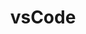 ---
layout: tag-blog
title: vsCode
slug: code
category: dev
menu: false
order: 5
comments: true
open: true
---